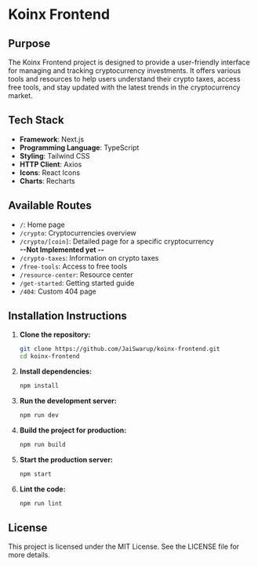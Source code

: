 # Koinx Frontend

## Purpose
The Koinx Frontend project is designed to provide a user-friendly interface for managing and tracking cryptocurrency investments. It offers various tools and resources to help users understand their crypto taxes, access free tools, and stay updated with the latest trends in the cryptocurrency market.

## Tech Stack
- **Framework**: Next.js
- **Programming Language**: TypeScript
- **Styling**: Tailwind CSS
- **HTTP Client**: Axios
- **Icons**: React Icons
- **Charts**: Recharts

## Available Routes
- `/`: Home page
- `/crypto`: Cryptocurrencies overview
- `/crypto/[coin]`: Detailed page for a specific cryptocurrency \
**--Not Implemented yet --**
- `/crypto-taxes`: Information on crypto taxes
- `/free-tools`: Access to free tools
- `/resource-center`: Resource center
- `/get-started`: Getting started guide
- `/404`: Custom 404 page

## Installation Instructions
1. **Clone the repository:**
   ```sh
   git clone https://github.com/JaiSwarup/koinx-frontend.git
   cd koinx-frontend
   ```

2. **Install dependencies:**
   ```sh
   npm install
   ```

3. **Run the development server:**
   ```sh
   npm run dev
   ```

4. **Build the project for production:**
   ```sh
   npm run build
   ```

5. **Start the production server:**
   ```sh
   npm start
   ```

6. **Lint the code:**
   ```sh
   npm run lint
   ```

## License
This project is licensed under the MIT License. See the LICENSE file for more details.